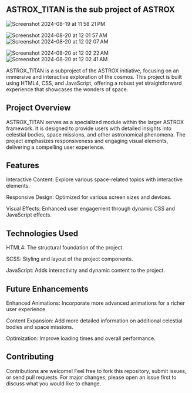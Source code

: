 
ASTROX_TITAN is the sub project of ASTROX 
------------------------------------------
  


![Screenshot 2024-08-19 at 11 58 21 PM](https://github.com/user-attachments/assets/e0d2cd5d-7268-4fc6-914e-0bfbc500eb7d)


![Screenshot 2024-08-20 at 12 01 57 AM](https://github.com/user-attachments/assets/4ccd9b12-a402-4bf8-8d2d-4d78906fc4ff)
![Screenshot 2024-08-20 at 12 02 07 AM](https://github.com/user-attachments/assets/d8faee21-6fc5-4a98-ac0c-cbcfcffd1c8f)

![Screenshot 2024-08-20 at 12 02 22 AM](https://github.com/user-attachments/assets/58ce9f4c-ce9a-43f5-8185-6b3413398d36)
![Screenshot 2024-08-20 at 12 02 41 AM](https://github.com/user-attachments/assets/2fa1c788-d761-47d9-ab15-93a8f71ba974)




ASTROX_TITAN is a subproject of the ASTROX initiative, focusing on an immersive and interactive exploration of the cosmos. This project is built using HTML4, CSS, and JavaScript, offering a robust yet straightforward experience that showcases the wonders of space.

Project Overview
-----------------
ASTROX_TITAN serves as a specialized module within the larger ASTROX framework. It is designed to provide users with detailed insights into celestial bodies, space missions, and other astronomical phenomena. The project emphasizes responsiveness and engaging visual elements, delivering a compelling user experience.

Features
-----------
Interactive Content: Explore various space-related topics with interactive elements.

Responsive Design: Optimized for various screen sizes and devices.

Visual Effects: Enhanced user engagement through dynamic CSS and JavaScript effects.

Technologies Used
-----------------
HTML4: The structural foundation of the project.

SCSS: Styling and layout of the project components.

JavaScript: Adds interactivity and dynamic content to the project.

Future Enhancements
--------------------
Enhanced Animations: Incorporate more advanced animations for a richer user experience.

Content Expansion: Add more detailed information on additional celestial bodies and space missions.

Optimization: Improve loading times and overall performance.

Contributing
-------------
Contributions are welcome! Feel free to fork this repository, submit issues, or send pull requests. For major changes, please open an issue first to discuss what you would like to change.


